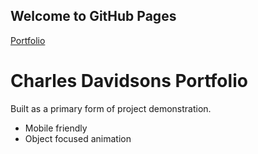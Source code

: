 ## Welcome to GitHub Pages

[Portfolio](https://charlesdavidson.net/)


# Charles Davidsons Portfolio

Built as a primary form of project demonstration. 

- Mobile friendly
- Object focused animation
